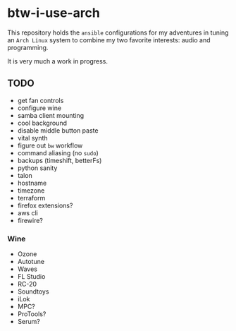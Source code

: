 # btw-i-use-arch

This repository holds the `ansible` configurations for my adventures in tuning an `Arch Linux` system to combine my two favorite interests: audio and programming.

It is very much a work in progress.

## TODO
- get fan controls
- configure wine
- samba client mounting
- cool background
- disable middle button paste
- vital synth
- figure out `bw` workflow
- command aliasing (no `sudo`)
- backups (timeshift, betterFs)
- python sanity
- talon
- hostname
- timezone
- terraform
- firefox extensions?
- aws cli
- firewire?

### Wine
- Ozone
- Autotune
- Waves
- FL Studio
- RC-20
- Soundtoys
- iLok
- MPC?
- ProTools?
- Serum?
